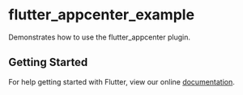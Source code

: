# flutter_appcenter_example

Demonstrates how to use the flutter_appcenter plugin.

## Getting Started

For help getting started with Flutter, view our online
[documentation](https://flutter.io/).
